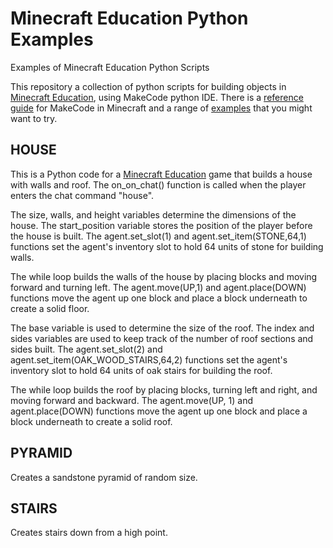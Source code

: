 # Minecraft Education Python Examples
Examples of Minecraft Education Python Scripts

This repository a collection of python scripts for building objects in [Minecraft Education](https://education.minecraft.net/en-us), using MakeCode python IDE. There is a [reference guide](https://minecraft.makecode.com/reference) for MakeCode in Minecraft and a range of [examples](https://minecraft.makecode.com/projects) that you might want to try.

## HOUSE

This is a Python code for a [Minecraft Education](https://education.minecraft.net/en-us) game  that builds a house with walls and roof. The on_on_chat() function is called when the player enters the chat command "house".

The size, walls, and height variables determine the dimensions of the house. The start_position variable stores the position of the player before the house is built. The agent.set_slot(1) and agent.set_item(STONE,64,1) functions set the agent's inventory slot to hold 64 units of stone for building walls.

The while loop builds the walls of the house by placing blocks and moving forward and turning left. The agent.move(UP,1) and agent.place(DOWN) functions move the agent up one block and place a block underneath to create a solid floor.

The base variable is used to determine the size of the roof. The index and sides variables are used to keep track of the number of roof sections and sides built. The agent.set_slot(2) and agent.set_item(OAK_WOOD_STAIRS,64,2) functions set the agent's inventory slot to hold 64 units of oak stairs for building the roof.

The while loop builds the roof by placing blocks, turning left and right, and moving forward and backward. The agent.move(UP, 1) and agent.place(DOWN) functions move the agent up one block and place a block underneath to create a solid roof.

## PYRAMID

Creates a sandstone pyramid of random size.

## STAIRS

Creates stairs down from a high point.

